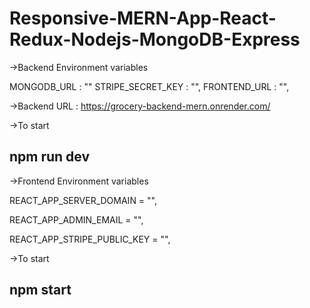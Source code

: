 # Responsive-MERN-App-React-Redux-Nodejs-MongoDB-Express

->Backend Environment variables

MONGODB_URL : ""
STRIPE_SECRET_KEY : "",
FRONTEND_URL : "",

->Backend URL : https://grocery-backend-mern.onrender.com/

->To start 

## npm run dev 


->Frontend Environment variables

REACT_APP_SERVER_DOMAIN = "",

REACT_APP_ADMIN_EMAIL = "",

REACT_APP_STRIPE_PUBLIC_KEY  = "",

->To start

## npm start